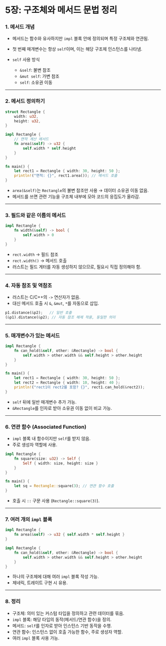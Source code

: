 # 5장: 구조체와 메서드 문법 정리

### 1. 메서드 개념

* 메서드는 함수와 유사하지만 `impl` 블록 안에 정의되며 특정 구조체와 연관됨.
* 첫 번째 매개변수는 항상 `self`이며, 이는 해당 구조체 인스턴스를 나타냄.
* `self` 사용 방식

    * `&self`: 불변 참조
    * `&mut self`: 가변 참조
    * `self`: 소유권 이동

---

### 2. 메서드 정의하기

```rust
struct Rectangle {
    width: u32,
    height: u32,
}

impl Rectangle {
    // 면적 계산 메서드
    fn area(&self) -> u32 {
        self.width * self.height
    }
}

fn main() {
    let rect1 = Rectangle { width: 30, height: 50 };
    println!("면적: {}", rect1.area()); // 메서드 호출
}
```

* `area(&self)`는 `Rectangle`의 불변 참조만 사용 → 데이터 소유권 이동 없음.
* 메서드를 쓰면 관련 기능을 구조체 내부에 모아 코드의 응집도가 올라감.

---

### 3. 필드와 같은 이름의 메서드

```rust
impl Rectangle {
    fn width(&self) -> bool {
        self.width > 0
    }
}
```

* `rect.width` → 필드 참조
* `rect.width()` → 메서드 호출
* 러스트는 필드 게터를 자동 생성하지 않으므로, 필요시 직접 정의해야 함.

---

### 4. 자동 참조 및 역참조

* 러스트는 C/C++의 `->` 연산자가 없음.
* 대신 메서드 호출 시 `&`, `&mut`, `*`를 자동으로 삽입.

```rust
p1.distance(&p2);   // 일반 호출
(&p1).distance(&p2); // 자동 참조 해제 적용, 동일한 의미
```

---

### 5. 매개변수가 있는 메서드

```rust
impl Rectangle {
    fn can_hold(&self, other: &Rectangle) -> bool {
        self.width > other.width && self.height > other.height
    }
}

fn main() {
    let rect1 = Rectangle { width: 30, height: 50 };
    let rect2 = Rectangle { width: 10, height: 40 };
    println!("rect1이 rect2를 포함? {}", rect1.can_hold(&rect2));
}
```

* `self` 뒤에 일반 매개변수 추가 가능.
* `&Rectangle`를 인자로 받아 소유권 이동 없이 비교 가능.

---

### 6. 연관 함수 (Associated Function)

* `impl` 블록 내 함수이지만 `self`를 받지 않음.
* 주로 생성자 역할에 사용.

```rust
impl Rectangle {
    fn square(size: u32) -> Self {
        Self { width: size, height: size }
    }
}

fn main() {
    let sq = Rectangle::square(3); // 연관 함수 호출
}
```

* 호출 시 `::` 구문 사용 (`Rectangle::square(3)`).

---

### 7. 여러 개의 `impl` 블록

```rust
impl Rectangle {
    fn area(&self) -> u32 { self.width * self.height }
}

impl Rectangle {
    fn can_hold(&self, other: &Rectangle) -> bool {
        self.width > other.width && self.height > other.height
    }
}
```

* 하나의 구조체에 대해 여러 `impl` 블록 작성 가능.
* 제네릭, 트레이트 구현 시 유용.

---

### 8. 정리

* 구조체: 의미 있는 커스텀 타입을 정의하고 관련 데이터를 묶음.
* `impl` 블록: 해당 타입의 동작(메서드/연관 함수)을 정의.
* 메서드: `self`를 인자로 받아 인스턴스 기반 동작을 수행.
* 연관 함수: 인스턴스 없이 호출 가능한 함수, 주로 생성자 역할.
* 여러 `impl` 블록 사용 가능.
